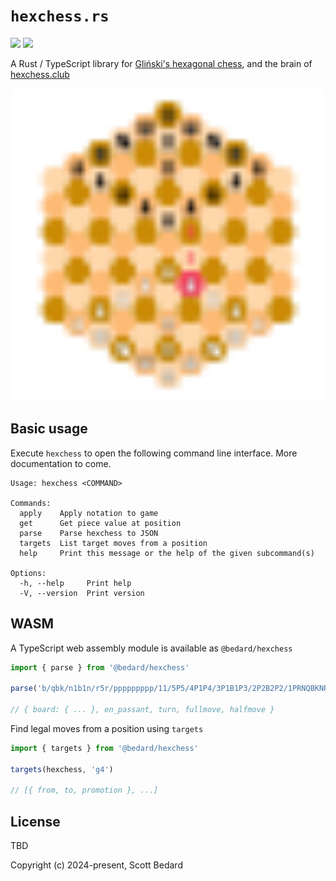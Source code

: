 # `hexchess.rs`

<a href="https://github.com/scottbedard/hexchess.rs/actions/workflows/build.yml"><img src="https://github.com/scottbedard/hexchess.rs/actions/workflows/build.yml/badge.svg" /></a>
<a href="https://github.com/scottbedard/hexchess.rs/blob/main/LICENSE"><img src="https://img.shields.io/badge/license-MIT-blue" /></a>

A Rust / TypeScript library for [Gliński's hexagonal chess](https://en.wikipedia.org/wiki/Hexagonal_chess#Gli%C5%84ski's_hexagonal_chess), and the brain of [hexchess.club](https://hexchess.club)

<p align="center">
  <a href="https://hexchess.club">
    <img src="assets/hexchess.svg" width="500" />
  </a>
</p>

## Basic usage

Execute `hexchess` to open the following command line interface. More documentation to come.

```
Usage: hexchess <COMMAND>

Commands:
  apply    Apply notation to game
  get      Get piece value at position
  parse    Parse hexchess to JSON
  targets  List target moves from a position
  help     Print this message or the help of the given subcommand(s)

Options:
  -h, --help     Print help
  -V, --version  Print version
```

## WASM

A TypeScript web assembly module is available as `@bedard/hexchess`

```ts
import { parse } from '@bedard/hexchess'

parse('b/qbk/n1b1n/r5r/ppppppppp/11/5P5/4P1P4/3P1B1P3/2P2B2P2/1PRNQBKNRP1')

// { board: { ... }, en_passant, turn, fullmove, halfmove }
```

Find legal moves from a position using `targets`

```ts
import { targets } from '@bedard/hexchess'

targets(hexchess, 'g4')

// [{ from, to, promotion }, ...]
```

## License

TBD

Copyright (c) 2024-present, Scott Bedard
